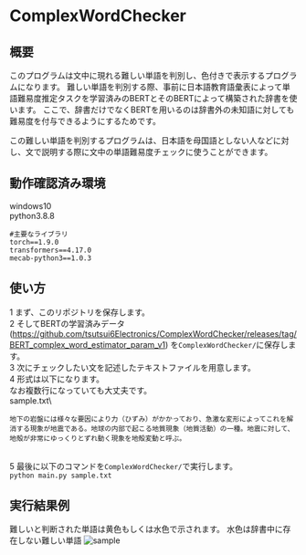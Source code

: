 # ComplexWordChecker

## 概要
このプログラムは文中に現れる難しい単語を判別し、色付きで表示するプログラムになります。
難しい単語を判別する際、事前に日本語教育語彙表によって単語難易度推定タスクを学習済みのBERTとそのBERTによって構築された辞書を使います。
ここで、辞書だけでなくBERTを用いるのは辞書外の未知語に対しても難易度を付与できるようにするためです。

この難しい単語を判別するプログラムは、日本語を母国語としない人などに対し、文で説明する際に文中の単語難易度チェックに使うことができます。

## 動作確認済み環境
windows10\
python3.8.8

```
#主要なライブラリ
torch==1.9.0
transformers==4.17.0
mecab-python3==1.0.3
```
## 使い方
1 まず、このリポジトリを保存します。\
2 そしてBERTの学習済みデータ(https://github.com/tsutsui6Electronics/ComplexWordChecker/releases/tag/BERT_complex_word_estimator_param_v1)
を```ComplexWordChecker/```に保存します。\
3 次にチェックしたい文を記述したテキストファイルを用意します。\
4 形式は以下になります。\
 なお複数行になっていても大丈夫です。\
sample.txt\
```
地下の岩盤には様々な要因により力（ひずみ）がかかっており、急激な変形によってこれを解消する現象が地震である。地球の内部で起こる地質現象（地質活動）の一種。地震に対して、地殻が非常にゆっくりとずれ動く現象を地殻変動と呼ぶ。
```
\
5 最後に以下のコマンドを```ComplexWordChecker/```で実行します。\
```python main.py sample.txt```

## 実行結果例
難しいと判断された単語は黄色もしくは水色で示されます。
水色は辞書中に存在しない難しい単語
![sample](https://user-images.githubusercontent.com/55880071/179663206-73d4f34d-7a36-4ebf-aec1-a443237b942a.png)



